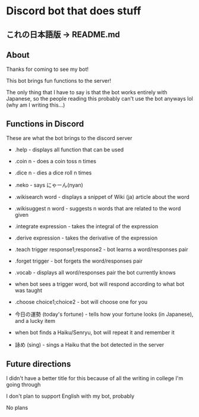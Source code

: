 # Discord bot that does stuff

## これの日本語版 -> README.md

## About
Thanks for coming to see my bot!

This bot brings fun functions to the server!

The only thing that I have to say is that the bot works entirely with Japanese, so the people reading this probably can't use the bot anyways lol
(why am I writing this...)


## Functions in Discord
These are what the bot brings to the discord server
 - .help - displays all function that can be used

 - .coin n - does a coin toss n times

 - .dice n - dies a dice roll n times

 - .neko - says にゃーん(nyan)

 - .wikisearch word - displays a snippet of Wiki (ja) article about the word

 - .wikisuggest n word - suggests n words that are related to the word given

 - .integrate expression - takes the integral of the expression

 - .derive expression - takes the derivative of the expression

 - .teach trigger response1;response2 - bot learns a word/responses pair
 
 - .forget trigger - bot forgets the word/responses pair
 
 - .vocab - displays all word/responses pair the bot currently knows
 
 - when bot sees a trigger word, bot will respond according to what bot was taught
 
 - .choose choice1;choice2 - bot will choose one for you
 
 - 今日の運勢 (today's fortune) - tells how your fortune looks (in Japanese), and a lucky item

 - when bot finds a Haiku/Senryu, bot will repeat it and remember it

 - 詠め (sing) - sings a Haiku that the bot detected in the server


## Future directions
I didn't have a better title for this because of all the writing in college I'm going through

I don't plan to support English with my bot, probably

No plans

